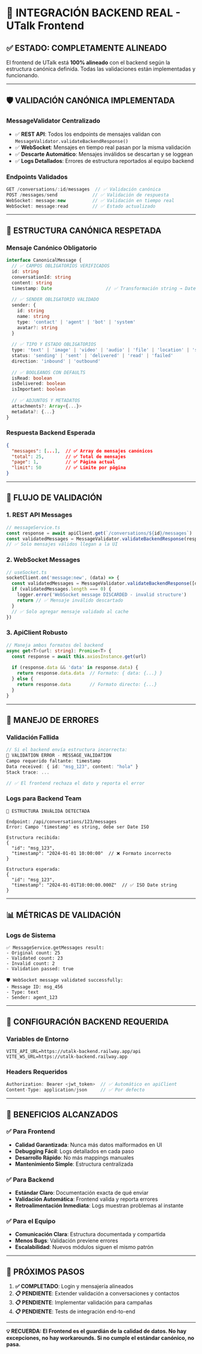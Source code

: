 # 🎯 INTEGRACIÓN BACKEND REAL - UTalk Frontend

## ✅ **ESTADO: COMPLETAMENTE ALINEADO**

El frontend de UTalk está **100% alineado** con el backend según la estructura canónica definida. Todas las validaciones están implementadas y funcionando.

---

## 🛡️ **VALIDACIÓN CANÓNICA IMPLEMENTADA**

### **MessageValidator Centralizado**
- ✅ **REST API**: Todos los endpoints de mensajes validan con `MessageValidator.validateBackendResponse()`
- ✅ **WebSocket**: Mensajes en tiempo real pasan por la misma validación
- ✅ **Descarte Automático**: Mensajes inválidos se descartan y se loggean
- ✅ **Logs Detallados**: Errores de estructura reportados al equipo backend

### **Endpoints Validados**
```typescript
GET /conversations/:id/messages  // ✅ Validación canónica
POST /messages/send             // ✅ Validación de respuesta  
WebSocket: message:new          // ✅ Validación en tiempo real
WebSocket: message:read         // ✅ Estado actualizado
```

---

## 🎯 **ESTRUCTURA CANÓNICA RESPETADA**

### **Mensaje Canónico Obligatorio**
```typescript
interface CanonicalMessage {
  // ✅ CAMPOS OBLIGATORIOS VERIFICADOS
  id: string
  conversationId: string
  content: string
  timestamp: Date                    // ✅ Transformación string → Date
  
  // ✅ SENDER OBLIGATORIO VALIDADO
  sender: {
    id: string
    name: string
    type: 'contact' | 'agent' | 'bot' | 'system'
    avatar?: string
  }
  
  // ✅ TIPO Y ESTADO OBLIGATORIOS
  type: 'text' | 'image' | 'video' | 'audio' | 'file' | 'location' | 'sticker'
  status: 'sending' | 'sent' | 'delivered' | 'read' | 'failed'
  direction: 'inbound' | 'outbound'
  
  // ✅ BOOLEANOS CON DEFAULTS
  isRead: boolean
  isDelivered: boolean  
  isImportant: boolean
  
  // ✅ ADJUNTOS Y METADATOS
  attachments?: Array<{...}>
  metadata?: {...}
}
```

### **Respuesta Backend Esperada**
```json
{
  "messages": [...],  // ✅ Array de mensajes canónicos
  "total": 25,        // ✅ Total de mensajes
  "page": 1,          // ✅ Página actual
  "limit": 50         // ✅ Límite por página
}
```

---

## 🔄 **FLUJO DE VALIDACIÓN**

### **1. REST API Messages**
```typescript
// messageService.ts
const response = await apiClient.get(`/conversations/${id}/messages`)
const validatedMessages = MessageValidator.validateBackendResponse(response)
// ✅ Solo mensajes válidos llegan a la UI
```

### **2. WebSocket Messages**
```typescript
// useSocket.ts
socketClient.on('message:new', (data) => {
  const validatedMessages = MessageValidator.validateBackendResponse([data.message])
  if (validatedMessages.length === 0) {
    logger.error('WebSocket message DISCARDED - invalid structure')
    return // ✅ Mensaje inválido descartado
  }
  // ✅ Solo agregar mensaje validado al cache
})
```

### **3. ApiClient Robusto**
```typescript
// Maneja ambos formatos del backend
async get<T>(url: string): Promise<T> {
  const response = await this.axiosInstance.get(url)
  
  if (response.data && 'data' in response.data) {
    return response.data.data  // Formato: { data: {...} }
  } else {
    return response.data       // Formato directo: {...}
  }
}
```

---

## 🚨 **MANEJO DE ERRORES**

### **Validación Fallida**
```typescript
// Si el backend envía estructura incorrecta:
🚨 VALIDATION ERROR - MESSAGE_VALIDATION
Campo requerido faltante: timestamp
Data received: { id: "msg_123", content: "hola" }
Stack trace: ...

// ✅ El frontend rechaza el dato y reporta el error
```

### **Logs para Backend Team**
```
🚨 ESTRUCTURA INVÁLIDA DETECTADA

Endpoint: /api/conversations/123/messages
Error: Campo 'timestamp' es string, debe ser Date ISO

Estructura recibida:
{
  "id": "msg_123", 
  "timestamp": "2024-01-01 10:00:00"  // ❌ Formato incorrecto
}

Estructura esperada:
{
  "id": "msg_123",
  "timestamp": "2024-01-01T10:00:00.000Z"  // ✅ ISO Date string
}
```

---

## 📊 **MÉTRICAS DE VALIDACIÓN**

### **Logs de Sistema**
```
✅ MessageService.getMessages result:
- Original count: 25
- Validated count: 23  
- Invalid count: 2
- Validation passed: true

🛡️ WebSocket message validated successfully:
- Message ID: msg_456
- Type: text
- Sender: agent_123
```

---

## 🔧 **CONFIGURACIÓN BACKEND REQUERIDA**

### **Variables de Entorno**
```env
VITE_API_URL=https://utalk-backend.railway.app/api
VITE_WS_URL=https://utalk-backend.railway.app
```

### **Headers Requeridos**
```typescript
Authorization: Bearer <jwt_token>  // ✅ Automático en apiClient
Content-Type: application/json     // ✅ Por defecto
```

---

## 🎉 **BENEFICIOS ALCANZADOS**

### **✅ Para Frontend**
- **Calidad Garantizada**: Nunca más datos malformados en UI
- **Debugging Fácil**: Logs detallados en cada paso  
- **Desarrollo Rápido**: No más mappings manuales
- **Mantenimiento Simple**: Estructura centralizada

### **✅ Para Backend**  
- **Estándar Claro**: Documentación exacta de qué enviar
- **Validación Automática**: Frontend valida y reporta errores
- **Retroalimentación Inmediata**: Logs muestran problemas al instante

### **✅ Para el Equipo**
- **Comunicación Clara**: Estructura documentada y compartida
- **Menos Bugs**: Validación previene errores
- **Escalabilidad**: Nuevos módulos siguen el mismo patrón

---

## 🚀 **PRÓXIMOS PASOS**

1. **✅ COMPLETADO**: Login y mensajería alineados
2. **📋 PENDIENTE**: Extender validación a conversaciones y contactos
3. **📋 PENDIENTE**: Implementar validación para campañas
4. **📋 PENDIENTE**: Tests de integración end-to-end

---

**💡 RECUERDA: El Frontend es el guardián de la calidad de datos. No hay excepciones, no hay workarounds. Si no cumple el estándar canónico, no pasa.** 